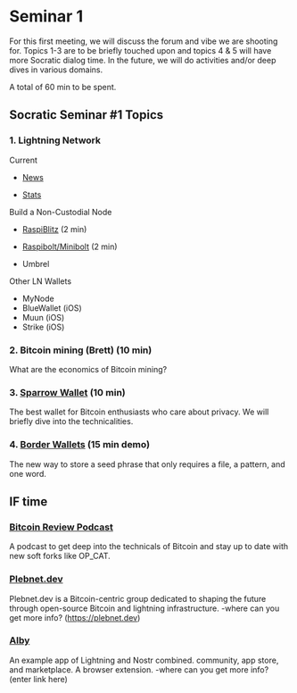 # Seminar 1

For this first meeting, we will discuss the forum and vibe we are shooting for. Topics 1-3 are to be briefly touched upon and topics 4 & 5 will have more Socratic dialog time. In the future, we will do activities and/or deep dives in various domains.

A total of 60 min to be spent.

## Socratic Seminar #1 Topics

### 1. Lightning Network

Current

- [News](https://x.com/walletofsatoshi/status/1727937085741678679)

- [Stats](https://www.theblock.co/data/on-chain-metrics/bitcoin/lightning-networks-capacity-daily)

Build a Non-Custodial Node

- [RaspiBlitz](https://raspiblitz.org) (2 min)

- [Raspibolt/Minibolt](https://raspibolt.org) (2 min)

- Umbrel

Other LN Wallets

- MyNode
- BlueWallet (iOS)
- Muun (iOS)
- Strike (iOS)

### 2. Bitcoin mining (Brett) (10 min)

What are the economics of Bitcoin mining?

### 3. [Sparrow Wallet](https://sparrowwallet.com) (10 min)

The best wallet for Bitcoin enthusiasts who care about privacy. We will briefly dive into the technicalities.

### 4. [Border Wallets](https://www.borderwallets.com) (15 min demo)

The new way to store a seed phrase that only requires a file, a pattern, and one word.

## IF time

### [Bitcoin Review Podcast](https://bitcoin.review)

A podcast to get deep into the technicals of Bitcoin and stay up to date with new soft forks like OP_CAT.

### [Plebnet.dev](https://plebnet.dev)

Plebnet.dev is a Bitcoin-centric group dedicated to shaping the future through open-source Bitcoin and lightning infrastructure.
-where can you get more info? (https://plebnet.dev)

### [Alby](https://getalby.com)

An example app of Lightning and Nostr combined. community, app store, and marketplace. A browser extension.
-where can you get more info? (enter link here)
